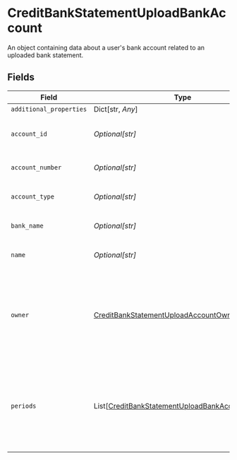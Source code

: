 # CreditBankStatementUploadBankAccount

An object containing data about a user's bank account related to an uploaded bank statement.


## Fields

| Field                                                                                                                 | Type                                                                                                                  | Required                                                                                                              | Description                                                                                                           |
| --------------------------------------------------------------------------------------------------------------------- | --------------------------------------------------------------------------------------------------------------------- | --------------------------------------------------------------------------------------------------------------------- | --------------------------------------------------------------------------------------------------------------------- |
| `additional_properties`                                                                                               | Dict[str, *Any*]                                                                                                      | :heavy_minus_sign:                                                                                                    | N/A                                                                                                                   |
| `account_id`                                                                                                          | *Optional[str]*                                                                                                       | :heavy_check_mark:                                                                                                    | The unique id of the bank account                                                                                     |
| `account_number`                                                                                                      | *Optional[str]*                                                                                                       | :heavy_check_mark:                                                                                                    | The bank account number.                                                                                              |
| `account_type`                                                                                                        | *Optional[str]*                                                                                                       | :heavy_check_mark:                                                                                                    | The type of the bank account.                                                                                         |
| `bank_name`                                                                                                           | *Optional[str]*                                                                                                       | :heavy_check_mark:                                                                                                    | The name of the bank institution.                                                                                     |
| `name`                                                                                                                | *Optional[str]*                                                                                                       | :heavy_check_mark:                                                                                                    | The name of the bank account                                                                                          |
| `owner`                                                                                                               | [CreditBankStatementUploadAccountOwner](../../models/shared/creditbankstatementuploadaccountowner.md)                 | :heavy_check_mark:                                                                                                    | An object containing data about the owner of the bank account for the uploaded bank statement.                        |
| `periods`                                                                                                             | List[[CreditBankStatementUploadBankAccountPeriod](../../models/shared/creditbankstatementuploadbankaccountperiod.md)] | :heavy_check_mark:                                                                                                    | An array of period objects, containing more data on the overall period of the statement.                              |